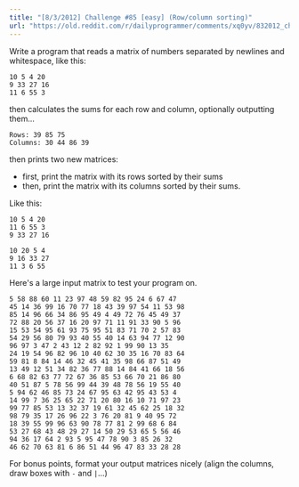 ```yaml
---
title: "[8/3/2012] Challenge #85 [easy] (Row/column sorting)"
url: "https://old.reddit.com/r/dailyprogrammer/comments/xq0yv/832012_challenge_85_easy_rowcolumn_sorting/"
---
```


Write a program that reads a matrix of numbers separated by newlines and whitespace, like this:

    10 5 4 20
    9 33 27 16
    11 6 55 3

then calculates the sums for each row and column, optionally outputting them...

    Rows: 39 85 75
    Columns: 30 44 86 39

then prints two new matrices:

* first, print the matrix with its rows sorted by their sums
* then, print the matrix with its columns sorted by their sums.

Like this:

    10 5 4 20
    11 6 55 3
    9 33 27 16

    10 20 5 4
    9 16 33 27
    11 3 6 55

Here's a large input matrix to test your program on.

    5 58 88 60 11 23 97 48 59 82 95 24 6 67 47
    45 14 36 99 16 70 77 18 43 39 97 54 11 53 98
    85 14 96 66 34 86 95 49 4 49 72 76 45 49 37
    72 88 20 56 37 16 20 97 71 11 91 33 90 5 96
    15 53 54 95 61 93 75 95 51 83 71 70 2 57 83
    54 29 56 80 79 93 40 55 40 14 63 94 77 12 90
    96 97 3 47 2 43 12 2 82 92 1 99 90 13 35
    24 19 54 96 82 96 10 40 62 30 35 16 70 83 64
    59 81 8 84 14 46 32 45 41 35 98 66 87 51 49
    13 49 12 51 34 82 36 77 88 14 84 41 66 18 56
    6 68 82 63 77 72 67 36 85 53 66 70 21 86 80
    40 51 87 5 78 56 99 44 39 48 78 56 19 55 40
    5 94 62 46 85 73 24 67 95 63 42 95 43 53 4
    14 99 7 36 25 65 22 71 20 80 16 10 71 97 23
    99 77 85 53 13 32 37 19 61 32 45 62 25 18 32
    98 79 35 17 26 96 22 3 76 20 81 9 40 95 72
    18 39 55 99 96 63 90 78 77 81 2 99 68 6 84
    53 27 68 43 48 29 27 14 50 29 53 65 5 56 46
    94 36 17 64 2 93 5 95 47 78 90 3 85 26 32
    46 62 70 63 81 6 86 51 44 96 47 83 33 28 28

For bonus points, format your output matrices nicely (align the columns, draw boxes with `-` and `|`...)